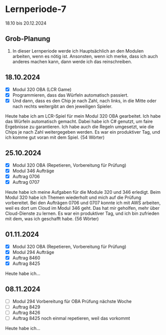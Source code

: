 # Lernperiode-7

18.10 bis 20.12.2024

## Grob-Planung

1. In dieser Lernperiode werde ich Hauptsächlich an den Modulen arbeiten, wenn es nötig ist. Ansonsten, wenn ich merke, dass ich auch anderes machen kann, dann werde ich das reinschreiben.

## 18.10.2024

- [x] Modul 320 OBA (LCR Game)
- [x] Programmieren, dass das Würfeln automatisch passiert.
- [x] Und dann, dass es den Chip je nach Zahl, nach links, in die Mitte oder nach rechts weitergibt an den jeweiligen Spieler.

Heute habe ich am LCR-Spiel für mein Modul 320 OBA gearbeitet. Ich habe das Würfeln automatisch gemacht. Dabei habe ich C# genutzt, um faire Ergebnisse zu garantieren. Ich habe auch die Regeln umgesetzt, wie die Chips je nach Zahl weitergegeben werden. Es war ein produktiver Tag, und ich komme gut voran mit dem Spiel. {54 Wörter)

## 25.10.2024

- [x] Modul 320 OBA (Repetieren, Vorbereitung für Prüfung)
- [x] Modul 346 Aufträge
- [x] Auftrag 0706
- [x] Auftrag 0707

Heute habe ich meine Aufgaben für die Module 320 und 346 erledigt. Beim Modul 320 habe ich Themen wiederholt und mich auf die Prüfung vorbereitet. Bei den Aufträgen 0706 und 0707 konnte ich mit AWS arbeiten, weil es dort um Cloud im Modul 346 geht. Das hat mir geholfen, mehr über Cloud-Dienste zu lernen. Es war ein produktiver Tag, und ich bin zufrieden mit dem, was ich geschafft habe. {56 Wörter)

## 01.11.2024

- [x] Modul 320 OBA (Repetieren, Vorbereitung für Prüfung)
- [x] Modul 294 Aufträge
- [x] Auftrag 8460
- [x] Auftrag 8425

Heute habe ich...

## 08.11.2024

- [ ] Modul 294 Vorbereitung für OBA Prüfung nächste Woche
- [ ] Auftrag 8429
- [ ] Auftrag 8426
- [ ] Auftrag 8425 noch einmal repetieren, weil das vorkommt

Heute habe ich...
